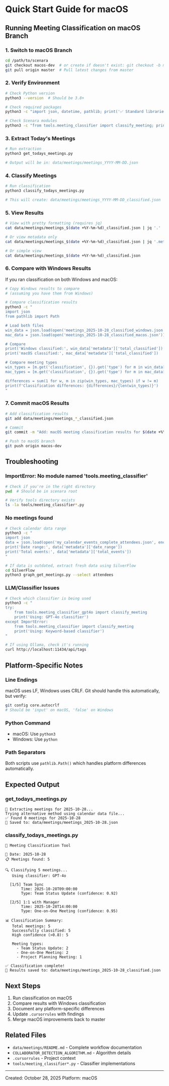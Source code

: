 # Quick Start Guide for macOS

## Running Meeting Classification on macOS Branch

### 1. Switch to macOS Branch
```bash
cd /path/to/scenara
git checkout macos-dev  # or create if doesn't exist: git checkout -b macos-dev
git pull origin master  # Pull latest changes from master
```

### 2. Verify Environment
```bash
# Check Python version
python3 --version  # Should be 3.8+

# Check required packages
python3 -c "import json, datetime, pathlib; print('✅ Standard libraries OK')"

# Check Scenara modules
python3 -c "from tools.meeting_classifier import classify_meeting; print('✅ Meeting classifier OK')"
```

### 3. Extract Today's Meetings
```bash
# Run extraction
python3 get_todays_meetings.py

# Output will be in: data/meetings/meetings_YYYY-MM-DD.json
```

### 4. Classify Meetings
```bash
# Run classification
python3 classify_todays_meetings.py

# This will create: data/meetings/meetings_YYYY-MM-DD_classified.json
```

### 5. View Results
```bash
# View with pretty formatting (requires jq)
cat data/meetings/meetings_$(date +%Y-%m-%d)_classified.json | jq '.'

# Or view metadata only
cat data/meetings/meetings_$(date +%Y-%m-%d)_classified.json | jq '.metadata'

# Or simple view
cat data/meetings/meetings_$(date +%Y-%m-%d)_classified.json
```

### 6. Compare with Windows Results

If you ran classification on both Windows and macOS:

```bash
# Copy Windows results to compare
# (assuming you have them from Windows)

# Compare classification results
python3 -c "
import json
from pathlib import Path

# Load both files
win_data = json.load(open('meetings_2025-10-28_classified_windows.json'))
mac_data = json.load(open('meetings_2025-10-28_classified_macos.json'))

# Compare
print('Windows classified:', win_data['metadata']['total_classified'])
print('macOS classified:', mac_data['metadata']['total_classified'])

# Compare meeting types
win_types = [m.get('classification', {}).get('type') for m in win_data['meetings']]
mac_types = [m.get('classification', {}).get('type') for m in mac_data['meetings']]

differences = sum(1 for w, m in zip(win_types, mac_types) if w != m)
print(f'Classification differences: {differences}/{len(win_types)}')
"
```

### 7. Commit macOS Results

```bash
# Add classification results
git add data/meetings/meetings_*_classified.json

# Commit
git commit -m "Add: macOS meeting classification results for $(date +%Y-%m-%d)"

# Push to macOS branch
git push origin macos-dev
```

## Troubleshooting

### ImportError: No module named 'tools.meeting_classifier'
```bash
# Check if you're in the right directory
pwd  # Should be in scenara root

# Verify tools directory exists
ls -la tools/meeting_classifier*.py
```

### No meetings found
```bash
# Check calendar data range
python3 -c "
import json
data = json.load(open('my_calendar_events_complete_attendees.json', encoding='utf-8'))
print('Date range:', data['metadata']['date_range'])
print('Total events:', data['metadata']['total_events'])
"

# If data is outdated, extract fresh data using SilverFlow
cd SilverFlow
python3 graph_get_meetings.py --select attendees
```

### LLM/Classifier Issues
```bash
# Check which classifier is being used
python3 -c "
try:
    from tools.meeting_classifier_gpt4o import classify_meeting
    print('Using: GPT-4o classifier')
except ImportError:
    from tools.meeting_classifier import classify_meeting
    print('Using: Keyword-based classifier')
"

# If using Ollama, check it's running
curl http://localhost:11434/api/tags
```

## Platform-Specific Notes

### Line Endings
macOS uses LF, Windows uses CRLF. Git should handle this automatically, but verify:
```bash
git config core.autocrlf
# Should be 'input' on macOS, 'false' on Windows
```

### Python Command
- macOS: Use `python3`
- Windows: Use `python`

### Path Separators
Both scripts use `pathlib.Path()` which handles platform differences automatically.

## Expected Output

### get_todays_meetings.py
```
📅 Extracting meetings for 2025-10-28...
Trying alternative method using calendar data file...
✅ Found 0 meetings for 2025-10-28
💾 Saved to: data/meetings/meetings_2025-10-28.json
```

### classify_todays_meetings.py
```
🎯 Meeting Classification Tool

📅 Date: 2025-10-28
📋 Meetings found: 5

🔍 Classifying 5 meetings...
   Using classifier: GPT-4o

  [1/5] Team Sync
       Time: 2025-10-28T09:00:00
       Type: Team Status Update (confidence: 0.92)

  [2/5] 1:1 with Manager
       Time: 2025-10-28T14:00:00
       Type: One-on-One Meeting (confidence: 0.95)

📊 Classification Summary:
   Total meetings: 5
   Successfully classified: 5
   High confidence (>0.8): 5

   Meeting types:
     - Team Status Update: 2
     - One-on-One Meeting: 2
     - Project Planning Meeting: 1

✅ Classification complete!
📄 Results saved to: data/meetings/meetings_2025-10-28_classified.json
```

## Next Steps

1. Run classification on macOS
2. Compare results with Windows classification
3. Document any platform-specific differences
4. Update `.cursorrules` with findings
5. Merge macOS improvements back to master

## Related Files

- `data/meetings/README.md` - Complete workflow documentation
- `COLLABORATOR_DETECTION_ALGORITHM.md` - Algorithm details
- `.cursorrules` - Project context
- `tools/meeting_classifier*.py` - Classifier implementations

---
Created: October 28, 2025
Platform: macOS
